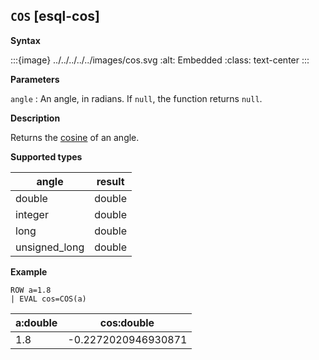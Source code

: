 ## `COS` [esql-cos]

**Syntax**

:::{image} ../../../../../images/cos.svg
:alt: Embedded
:class: text-center
:::

**Parameters**

`angle`
:   An angle, in radians. If `null`, the function returns `null`.

**Description**

Returns the [cosine](https://en.wikipedia.org/wiki/Sine_and_cosine) of an angle.

**Supported types**

| angle | result |
| --- | --- |
| double | double |
| integer | double |
| long | double |
| unsigned_long | double |

**Example**

```esql
ROW a=1.8
| EVAL cos=COS(a)
```

| a:double | cos:double |
| --- | --- |
| 1.8 | -0.2272020946930871 |


